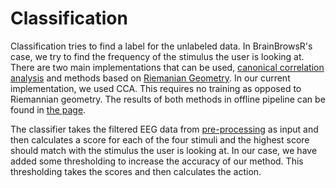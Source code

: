 # Classification

Classification tries to find a label for the unlabeled data. In BrainBrowsR's case, we try to find the frequency of the stimulus the user is looking at. There are two main implementations that can be used, [canonical correlation analysis](CCA.md) and methods based on [Riemanian Geometry](riemannian.md). In our current implementation, we used CCA. This requires no training as opposed to Riemannian geometry. The results of both methods in offline pipeline can be found in [the page](results.md).

The classifier takes the filtered EEG data from [pre-processing](preprocessing.md) as input and then calculates a score for each of the four stimuli and the highest score should match with the stimulus the user is looking at. In our case, we have added some thresholding to increase the accuracy of our method. This thresholding takes the scores and then calculates the action.
